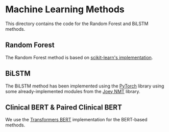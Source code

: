 # Machine Learning Methods

This directory contains the code for the Random Forest and BiLSTM methods. 

## Random Forest
The Random Forest method is based on [scikit-learn's implementation](https://scikit-learn.org/stable/modules/generated/sklearn.ensemble.RandomForestClassifier.html). 


## BiLSTM
The BiLSTM method has been implemented using the [PyTorch](https://pytorch.org/) library using some already-implemented modules from the [Joey NMT](https://github.com/joeynmt/joeynmt) library.


## Clinical BERT & Paired Clinical BERT
We use the [Transformers BERT](https://huggingface.co/docs/transformers/model_doc/bert) implementation for the BERT-based methods.